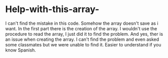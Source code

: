 # Help-with-this-array-
I can't find the mistake in this code. Somehow the array doesn't save as i want.
In the first part there is the creation of the array. I wouldn't use the procedure to read the array, I just did it to find the problem. 
And yes, ther is an issue when creating the array. I can't find the problem and even asked some classmates but we were unable to find it.
Easier to understand if you know Spanish.
